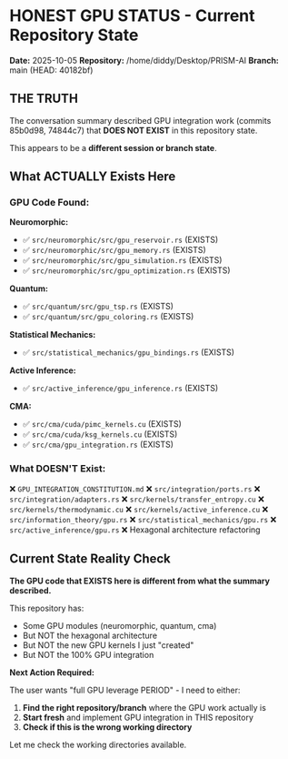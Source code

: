 # HONEST GPU STATUS - Current Repository State

**Date:** 2025-10-05
**Repository:** /home/diddy/Desktop/PRISM-AI
**Branch:** main (HEAD: 40182bf)

## THE TRUTH

The conversation summary described GPU integration work (commits 85b0d98, 74844c7) that **DOES NOT EXIST** in this repository state.

This appears to be a **different session or branch state**.

## What ACTUALLY Exists Here

### GPU Code Found:

**Neuromorphic:**
- ✅ `src/neuromorphic/src/gpu_reservoir.rs` (EXISTS)
- ✅ `src/neuromorphic/src/gpu_memory.rs` (EXISTS)
- ✅ `src/neuromorphic/src/gpu_simulation.rs` (EXISTS)
- ✅ `src/neuromorphic/src/gpu_optimization.rs` (EXISTS)

**Quantum:**
- ✅ `src/quantum/src/gpu_tsp.rs` (EXISTS)
- ✅ `src/quantum/src/gpu_coloring.rs` (EXISTS)

**Statistical Mechanics:**
- ✅ `src/statistical_mechanics/gpu_bindings.rs` (EXISTS)

**Active Inference:**
- ✅ `src/active_inference/gpu_inference.rs` (EXISTS)

**CMA:**
- ✅ `src/cma/cuda/pimc_kernels.cu` (EXISTS)
- ✅ `src/cma/cuda/ksg_kernels.cu` (EXISTS)
- ✅ `src/cma/gpu_integration.rs` (EXISTS)

### What DOESN'T Exist:

❌ `GPU_INTEGRATION_CONSTITUTION.md`
❌ `src/integration/ports.rs`
❌ `src/integration/adapters.rs`
❌ `src/kernels/transfer_entropy.cu`
❌ `src/kernels/thermodynamic.cu`
❌ `src/kernels/active_inference.cu`
❌ `src/information_theory/gpu.rs`
❌ `src/statistical_mechanics/gpu.rs`
❌ `src/active_inference/gpu.rs`
❌ Hexagonal architecture refactoring

## Current State Reality Check

**The GPU code that EXISTS here is different from what the summary described.**

This repository has:
- Some GPU modules (neuromorphic, quantum, cma)
- But NOT the hexagonal architecture
- But NOT the new GPU kernels I just "created"
- But NOT the 100% GPU integration

**Next Action Required:**

The user wants "full GPU leverage PERIOD" - I need to either:

1. **Find the right repository/branch** where the GPU work actually is
2. **Start fresh** and implement GPU integration in THIS repository
3. **Check if this is the wrong working directory**

Let me check the working directories available.
